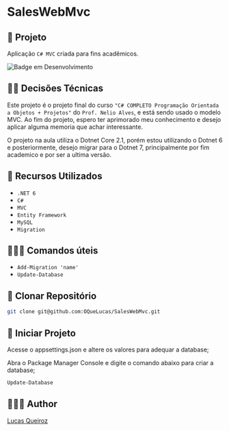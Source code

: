 # SalesWebMvc

## 🧮 Projeto

Aplicação `C# MVC` criada para fins acadêmicos.

![Badge em Desenvolvimento](http://img.shields.io/static/v1?label=STATUS&message=EM%20DESENVOLVIMENTO&color=GREEN&style=for-the-badge)

## ✍🏻 Decisões Técnicas

Este projeto é o projeto final do curso `"C# COMPLETO Programação Orientada a Objetos + Projetos"` do `Prof. Nelio Alves`, e está sendo usado o modelo MVC.
Ao fim do projeto, espero ter aprimorado meu conhecimento e desejo aplicar alguma memoria que achar interessante.

O projeto na aula utiliza o Dotnet Core 2.1, porém estou utilizando o Dotnet 6 e posteriormente, desejo migrar para o Dotnet 7, principalmente por fim academico e por ser a ultima versão.

## 🔧 Recursos Utilizados

- ``.NET 6``
- ``C#``
- ``MVC``
- ``Entity Framework``
- ``MySQL``
- ``Migration``

## 👨🏽‍💻 Comandos úteis
- ```Add-Migration 'name'```
- ```Update-Database```

## 🔻 Clonar Repositório

```bash
git clone git@github.com:OQueLucas/SalesWebMvc.git
```

## 🦾 Iniciar Projeto

Acesse o appsettings.json e altere os valores para adequar a database;

Abra o Package Manager Console e digite o comando abaixo para criar a database;
```bash 
Update-Database
```

## 👨🏻‍🦱 Author
[Lucas Queiroz](https://github.com/OQueLucas/)
